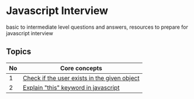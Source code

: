 # Javascript Interview

basic to intermediate level questions and answers, resources to prepare for javascript interview

## Topics

| No  | Core concepts                                           |
| --- | ------------------------------------------------------- |
| 1   | [Check if the user exists in the given object](#header) |
| 2   | [Explain "this" keyword in javascript](#header)         |
